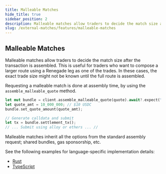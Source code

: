 ```yaml
---
title: Malleable Matches
hide_title: true
sidebar_position: 2
description: Malleable matches allow traders to decide the match size after the transaction is assembled.
slug: /external-matches/features/malleable-matches
---
```


## Malleable Matches

Malleable matches allow traders to decide the match size after the transaction is assembled. This is useful for traders who want to compose a larger route using a Renegade leg as one of the trades. In these cases, the exact trade size might not be known until the full route is assembled.

Requesting a malleable match is done at assembly time, by using the `assemble_malleable_quote` method. 

```rust
let mut bundle = client.assemble_malleable_quote(quote).await?.expect("No bundle");
let quote_amt = 10_000_000; // $10 USDC
bundle.set_quote_amount(quote_amt);

// Generate calldata and submit
let tx = bundle.settlement_tx();
// ... Submit using alloy or ethers ... //
```

Malleable matches inherit all the options from the standard assembly request; shared bundles, gas sponsorship, etc.

See the following examples for language-specific implementation details:
- [Rust](https://github.com/renegade-fi/rust-sdk/blob/main/examples/external_match/malleable_match.rs)
- [TypeScript](https://github.com/renegade-fi/typescript-external-match-client/blob/main/examples/malleable_external_match.ts)